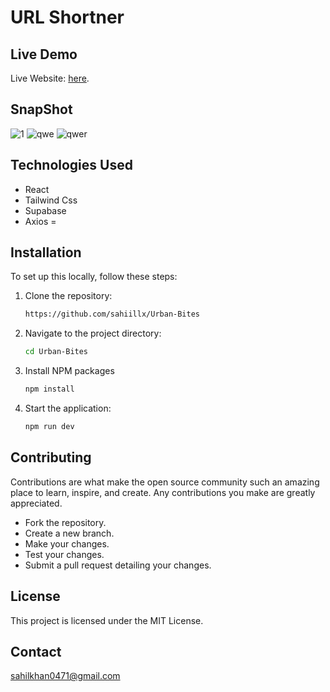 # URL Shortner

## Live Demo
Live Website: [here](https://clipurl.in).

## SnapShot
![1](https://github.com/sahiillx/url-shortner/assets/69302208/2cc7986f-ce4d-482f-bfa4-5b7d14944d12)
![qwe](https://github.com/sahiillx/url-shortner/assets/69302208/558669e2-7b60-4eb6-a492-fffa7eea9ff7)
![qwer](https://github.com/sahiillx/url-shortner/assets/69302208/6aad5dfe-08ad-47da-9b9b-adc29a35008e)


## Technologies Used

- React
- Tailwind Css
- Supabase
- Axios
=

## Installation

To set up this locally, follow these steps:

1. Clone the repository:
   ```bash
   https://github.com/sahiillx/Urban-Bites
   
2. Navigate to the project directory:

   ```bash
   cd Urban-Bites

3. Install NPM packages

   ```bash
   npm install

5. Start the application:

   ```bash
   npm run dev


## Contributing

Contributions are what make the open source community such an amazing place to learn, inspire, and create. Any contributions you make are greatly appreciated.

- Fork the repository.
- Create a new branch.
- Make your changes.
- Test your changes.
- Submit a pull request detailing your changes.


 ## License
 This project is licensed under the MIT License.

 ## Contact
 sahilkhan0471@gmail.com
